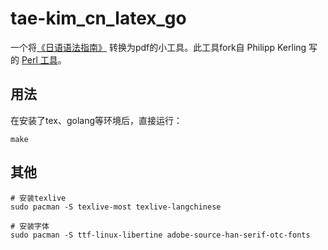 # tae-kim_cn_latex_go

一个将[《日语语法指南》](http://res.wokanxing.info/jpgramma/) 转换为pdf的小工具。此工具fork自 Philipp Kerling 写的 [Perl 工具](https://github.com/bobbens/tae-kim_latex)。

## 用法
在安装了tex、golang等环境后，直接运行：
```
make
```
## 其他

```
# 安装texlive
sudo pacman -S texlive-most texlive-langchinese

# 安装字体
sudo pacman -S ttf-linux-libertine adobe-source-han-serif-otc-fonts
```